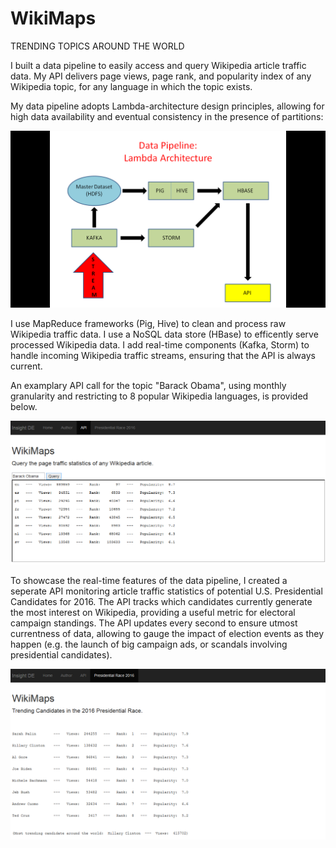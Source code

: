 # WikiMaps
TRENDING TOPICS AROUND THE WORLD


I built a data pipeline to easily access and query Wikipedia article traffic data. My API delivers page views, page rank, and popularity index of any Wikipedia topic, for any language in which the topic exists.   

My data pipeline adopts Lambda-architecture design principles, allowing for high data availability and eventual consistency in the presence of partitions: 

![alt tag](images/Data_Pipeline1.png "Data Pipeline")

I use MapReduce frameworks (Pig, Hive) to clean and process raw Wikipedia traffic data. I use a NoSQL data store (HBase) to efficently serve processed Wikipedia data. I add real-time components (Kafka, Storm) to handle incoming Wikipedia traffic streams, ensuring that the API is always current. 

An examplary API call for the topic "Barack Obama", using monthly granularity and restricting to 8 popular Wikipedia languages, is provided below.

![alt tag](images/API.png "API")

To showcase the real-time features of the data pipeline, I created a seperate API monitoring article traffic statistics of potential U.S. Presidential Candidates for 2016. The API tracks which candidates currently generate the most interest on Wikipedia, providing a useful metric for electoral campaign standings. The API updates every second to ensure utmost currentness of data, allowing to gauge the impact of election events as they happen (e.g. the launch of big campaign ads, or scandals involving presidential candidates).

![alt tag](images/API2.png "API2")






































